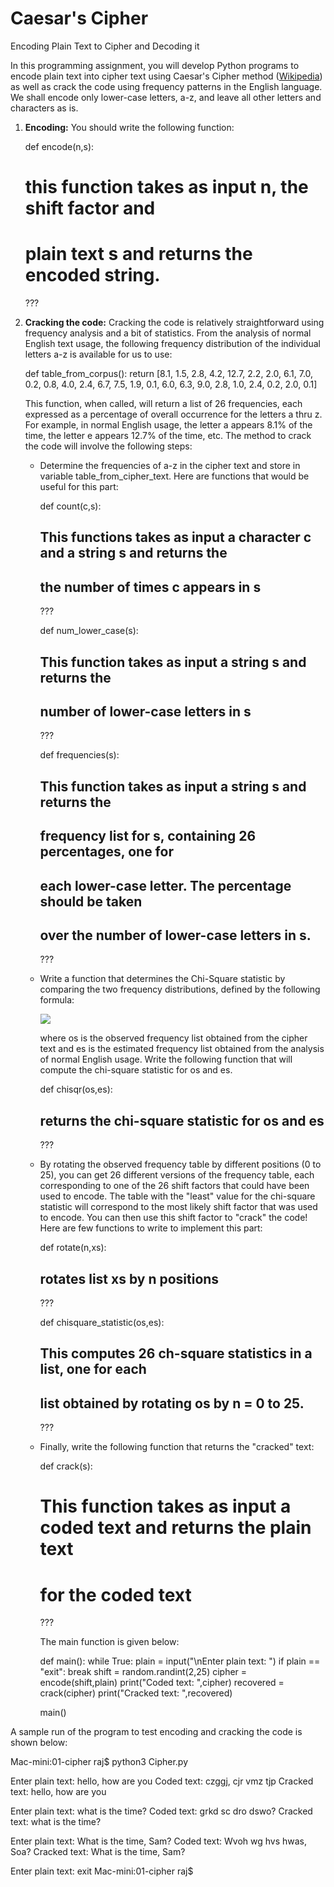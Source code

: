# Caesar's Cipher
Encoding Plain Text to Cipher and Decoding it


In this programming assignment, you will develop Python programs to encode plain text into cipher text using Caesar's Cipher method ([Wikipedia](https://en.wikipedia.org/wiki/Caesar_cipher)) as well as crack the code using frequency patterns in the English language. We shall encode only lower-case letters, a-z, and leave all other letters and characters as is.

1.  **Encoding:** You should write the following function:
    
    def encode(n,s):
      # this function takes as input n, the shift factor and
      # plain text s and returns the encoded string.
      ???
    
2.  **Cracking the code:** Cracking the code is relatively straightforward using frequency analysis and a bit of statistics. From the analysis of normal English text usage, the following frequency distribution of the individual letters a-z is available for us to use:
    
    def table_from_corpus():
      return [8.1, 1.5, 2.8, 4.2, 12.7, 2.2, 2.0, 6.1, 7.0,
              0.2, 0.8, 4.0, 2.4, 6.7,  7.5, 1.9, 0.1, 6.0,
              6.3, 9.0, 2.8, 1.0, 2.4,  0.2, 2.0, 0.1]
    
    This function, when called, will return a list of 26 frequencies, each expressed as a percentage of overall occurrence for the letters a thru z. For example, in normal English usage, the letter a appears 8.1% of the time, the letter e appears 12.7% of the time, etc. The method to crack the code will involve the following steps:
    -   Determine the frequencies of a-z in the cipher text and store in variable table_from_cipher_text. Here are functions that would be useful for this part:
        
        def count(c,s):
          ## This functions takes as input a character c and a string s and returns the 
          ## the number of times c appears in s
          ???
        
        def num_lower_case(s):
          ## This function takes as input a string s and returns the
          ## number of lower-case letters in s
          ???
        
        def frequencies(s):
          ## This function takes as input a string s and returns the
          ## frequency list for s, containing 26 percentages, one for
          ## each lower-case letter. The percentage should be taken
          ## over the number of lower-case letters in s.
          ???
        
    -   Write a function that determines the Chi-Square statistic by comparing the two frequency distributions, defined by the following formula:
        
        ![](https://tinman.cs.gsu.edu/~raj/1301/f22/p3/chisqr.png)
        
        where os is the observed frequency list obtained from the cipher text and es is the estimated frequency list obtained from the analysis of normal English usage. Write the following function that will compute the chi-square statistic for os and es.
        
        def chisqr(os,es):
          ## returns the chi-square statistic for os and es
          ???
        
    -   By rotating the observed frequency table by different positions (0 to 25), you can get 26 different versions of the frequency table, each corresponding to one of the 26 shift factors that could have been used to encode. The table with the "least" value for the chi-square statistic will correspond to the most likely shift factor that was used to encode. You can then use this shift factor to "crack" the code! Here are few functions to write to implement this part:
        
        def rotate(n,xs):
          ## rotates list xs by n positions
          ???
        
        def chisquare_statistic(os,es):
          ## This computes 26 ch-square statistics in a list, one for each 
          ## list obtained by rotating os by n = 0 to 25.
          ???
        
    -   Finally, write the following function that returns the "cracked" text:
        
        def crack(s):
          # This function takes as input a coded text and returns the plain text
          # for the coded text
          ???
        
        The main function is given below:
        
        def main():
          while True:
            plain = input("\nEnter plain text: ")
            if plain == "exit":
              break
            shift = random.randint(2,25)
            cipher = encode(shift,plain)
            print("Coded text: ",cipher)
            recovered = crack(cipher)
            print("Cracked text: ",recovered)
        
        main() 
        

A sample run of the program to test encoding and cracking the code is shown below:

Mac-mini:01-cipher raj$ python3 Cipher.py 

Enter plain text: hello, how are you
Coded text:  czggj, cjr vmz tjp
Cracked text:  hello, how are you

Enter plain text: what is the time?
Coded text:  grkd sc dro dswo?
Cracked text:  what is the time?

Enter plain text: What is the time, Sam?
Coded text:  Wvoh wg hvs hwas, Soa?
Cracked text:  What is the time, Sam?

Enter plain text: exit
Mac-mini:01-cipher raj$
